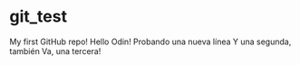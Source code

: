 # git_test
My first GitHub repo!
Hello Odin!
Probando una nueva línea
Y una segunda, también
Va, una tercera!